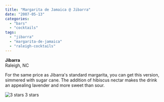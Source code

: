 ```yaml
---
title: "Margarita de Jamaica @ Jibarra"
date: "2007-05-13"
categories:
  - "bars"
  - "cocktails"
tags:
  - "jibarra"
  - "margarita-de-jamaica"
  - "raleigh-cocktails"
---
```


**Jibarra**\
Raleigh, NC

For the same price as Jibarra's standard margarita, you can get this version, simmered with sugar cane. The addition of hibiscus nectar makes the drink an appealing lavender and more sweet than sour.




<div class="caption">

![3 stars](http://s3.amazonaws.com/thegourmez-wpmedia/2009/02/rating_avocado1.gif "rating_avocado1") 3 stars</div>

